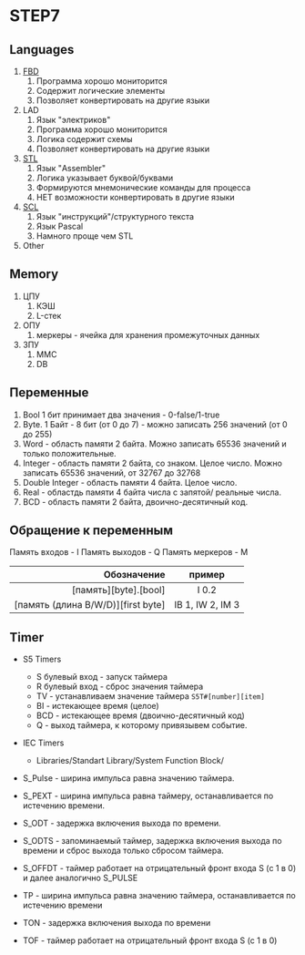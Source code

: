 # STEP7

## Languages

1. [FBD](fbd.md)
   1. Программа хорошо мониторится
   2. Содержит логические элементы
   3. Позволяет конвертировать на другие языки
2. LAD
   1. Язык "электриков"
   2. Программа хорошо мониторится
   3. Логика содержит схемы
   4. Позволяет конвертировать на другие языки
3. [STL](stl.md)
   1. Язык "Assembler"
   2. Логика указывает буквой/буквами
   3. Формируются мнемонические команды для процесса
   4. НЕТ возможности конвертировать в другие языки
4. [SCL](scl.md)
   1. Язык "инструкций"/структурного текста
   2. Язык Pascal
   3. Намного проще чем STL
5. Other

## Memory

1. ЦПУ
   1. КЭШ
   2. L-стек
2. ОПУ
   1. меркеры - ячейка для хранения промежуточных данных
3. ЗПУ
   1. MMC
   2. DB

## Переменные

1. Bool 1 бит принимает два значения - 0-false/1-true
1. Byte. 1 Байт - 8 бит (от 0 до 7) - можно записать 256 значений (от 0 до 255)
1. Word - область памяти 2 байта. Можно записать 65536 значений и только положительные.
1. Integer - область памяти 2 байта, со знаком. Целое число. Можно записать 65536 значений, от 32767 до 32768
1. Double Integer - область памяти 4 байта. Целое число.
1. Real - областдь памяти 4 байта числа с запятой/ реальные числа.
1. BCD - область памяти 2 байта, двоично-десятичный код.

## Обращение к переменным

Память входов - I
Память выходов - Q
Память меркеров - M

Обозначение | пример|
---:|:---:|
[память][byte].[bool] | I 0.2
[память (длина B/W/D)][first byte] | IB 1, IW 2, IM 3

## Timer

- S5 Timers
  - S булевый вход - запуск таймера
  - R булевый вход - сброс значения таймера
  - TV - устанавливаем значение таймера `S5T#[number][item]`
  - BI - истекающее время (целое)
  - BCD - истекающее время (двоично-десятичный код)
  - Q - выход таймера, к которому привязывем событие.
- IEC Timers
  - Libraries/Standart Library/System Function Block/

- S_Pulse - ширина импульса равна значению таймера.
- S_PEXT - ширина импульса равна таймеру, останавливается по истечению времени.
- S_ODT - задержка включения выхода по времени.
- S_ODTS - запоминаемый таймер, задержка включения выхода по времени и сброс выхода только сбросом таймера.
- S_OFFDT - таймер работает на отрицательный фронт входа S (с 1 в 0) и далее аналогично S_PULSE
- TP - ширина импульса равна значению таймера, останавливается по истечению времени
- TON - задержка включения выхода по времени
- TOF - таймер работает на отрицательный фронт входа S (с 1 в 0)
